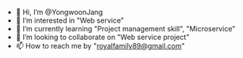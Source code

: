 - 👋 Hi, I’m @YongwoonJang
- 👀 I’m interested in "Web service"
- 🌱 I’m currently learning "Project management skill", "Microservice"
- 💞️ I’m looking to collaborate on "Web service project"
- 📫 How to reach me by "royalfamily89@gmail.com"
